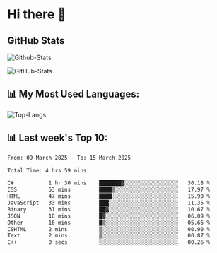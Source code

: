 # Hi there 👋

## GitHub Stats
![Github-Stats](https://github-readme-stats-sigma-five.vercel.app/api?username=ltorson&show_icons=true&theme=radical&count_private=true&show=reviews,discussions_started,discussions_answered,prs_merged,prs_merged_percentage)

![GitHub-Stats](https://github-readme-stats.vercel.app/api/wakatime?username=LeeTorson&theme=synthwave&size_weight=0.5&count_weight=0.5&title_color=36F9F6&langs_count=10&count_private=true)

## 📊 My Most Used Languages:
![Top-Langs](https://github-readme-stats-sigma-five.vercel.app/api/top-langs/?username=LTorson&layout=compact&langs_count=10)


## 📊 Last week's Top 10:
<!--START_SECTION:waka-->

```txt
From: 09 March 2025 - To: 15 March 2025

Total Time: 4 hrs 59 mins

C#           1 hr 30 mins    ███████▓░░░░░░░░░░░░░░░░░   30.18 %
CSS          53 mins         ████▒░░░░░░░░░░░░░░░░░░░░   17.97 %
HTML         47 mins         ████░░░░░░░░░░░░░░░░░░░░░   15.90 %
JavaScript   33 mins         ███░░░░░░░░░░░░░░░░░░░░░░   11.35 %
Binary       31 mins         ██▓░░░░░░░░░░░░░░░░░░░░░░   10.67 %
JSON         18 mins         █▓░░░░░░░░░░░░░░░░░░░░░░░   06.09 %
Other        16 mins         █▒░░░░░░░░░░░░░░░░░░░░░░░   05.66 %
CSHTML       2 mins          ▒░░░░░░░░░░░░░░░░░░░░░░░░   00.90 %
Text         2 mins          ▒░░░░░░░░░░░░░░░░░░░░░░░░   00.87 %
C++          0 secs          ░░░░░░░░░░░░░░░░░░░░░░░░░   00.26 %
```

<!--END_SECTION:waka-->
